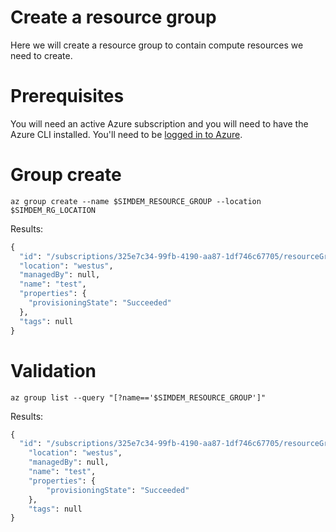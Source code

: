 # Create a resource group

Here we will create a resource group to contain compute resources we
need to create.

# Prerequisites

You will need an active Azure subscription and you will need to have
the Azure CLI installed. You'll need to
be [logged in to Azure](../../../../Azure/login/README.md).


# Group create

```
az group create --name $SIMDEM_RESOURCE_GROUP --location $SIMDEM_RG_LOCATION
```

Results:

```expected_similarity=0.3
{
  "id": "/subscriptions/325e7c34-99fb-4190-aa87-1df746c67705/resourceGroups/test",
  "location": "westus",
  "managedBy": null,
  "name": "test",
  "properties": {
	"provisioningState": "Succeeded"
  },
  "tags": null
}
```

# Validation

```
az group list --query "[?name=='$SIMDEM_RESOURCE_GROUP']"
```

Results:

```expected_similarity=0.3
{
  "id": "/subscriptions/325e7c34-99fb-4190-aa87-1df746c67705/resourceGroups/test",
    "location": "westus",
	"managedBy": null,
	"name": "test",
	"properties": {
		"provisioningState": "Succeeded"
	},
	"tags": null
}
```
